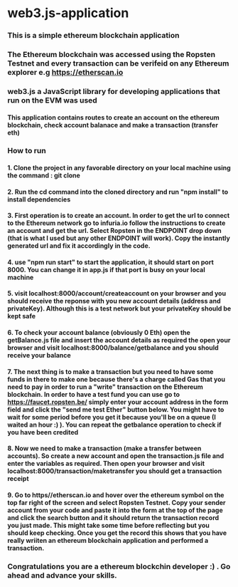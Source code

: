 # web3.js-application

### This is a simple ethereum blockchain application 
### The Ethereum blockchain was accessed using the Ropsten Testnet and every transaction can be verifeid on any Ethereum explorer e.g https://etherscan.io 

### web3.js a JavaScript library for developing applications that run on the EVM was used

#### This application contains routes to create an account on the ethereum blockchain, check account balanace and make a transaction (transfer eth)

### How to run

#### 1. Clone the project in any favorable directory on your local machine using the command : git clone 

#### 2. Run the cd command into the cloned directory and run "npm install" to install dependencies

#### 3. First operation is to create an account. In order to get the url to connect to the Ethereum network go to infuria.io follow the instructions to create an account and get the url. Select Ropsten in the ENDPOINT drop down (that is what I used but any other ENDPOINT will work). Copy the instantly generated url and fix it accordingly in the code.

#### 4. use "npm run start" to start the application, it should start on port 8000. You can change it in app.js if that port is busy on your local machine

#### 5. visit localhost:8000/account/createaccount on your browser and you should receive the reponse with you new account details (address and privateKey). Although this is a test network but your privateKey should be kept safe

#### 6. To check your account balance (obviously 0 Eth) open the getBalance.js file and insert the account details as required the open your browser and visit localhost:8000/balance/getbalance and you should receive your balance

#### 7. The next thing is to make a transaction but you need to have some funds in there to make one because there's a charge called Gas that you need to pay in order to run a "write" transaction on the Ethereum blockchain. In order to have a test fund you can use go to https://faucet.ropsten.be/ simply enter your account address in the form field and click the "send me test Ether" button below. You might have to wait for some period before you get it because you'll be on a queue (I waited an hour :) ). You can repeat the getbalance operation to check if you have been credited 

#### 8. Now we need to make a transaction (make a transfer between accounts). So create a new account and open the transaction.js file and enter the variables as required. Then open your browser and visit localhost:8000/transaction/maketransfer you should get a transaction receipt 

#### 9. Go to https//etherscan.io and hover over the ethereum symbol on the top far right of the screen and select Ropsten Testnet. Copy your sender account from your code and paste it into the form at the top of the page and click the search button and it should return the transaction record you just made. This might take some time before reflecting but you should keep checking. Once you get the record this shows that you have really wriiten an ethereum blockchain application and performed a transaction.

### Congratulations you are a ethereum blockchin developer :) . Go ahead and advance your skills.

